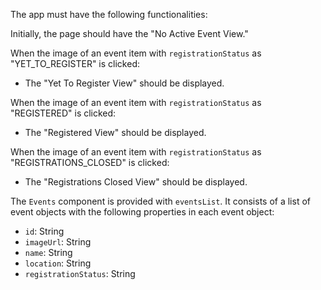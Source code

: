 The app must have the following functionalities:

Initially, the page should have the "No Active Event View."

When the image of an event item with `registrationStatus` as "YET_TO_REGISTER" is clicked:
- The "Yet To Register View" should be displayed.

When the image of an event item with `registrationStatus` as "REGISTERED" is clicked:
- The "Registered View" should be displayed.

When the image of an event item with `registrationStatus` as "REGISTRATIONS_CLOSED" is clicked:
- The "Registrations Closed View" should be displayed.

The `Events` component is provided with `eventsList`. It consists of a list of event objects with the following properties in each event object:

- `id`: String
- `imageUrl`: String
- `name`: String
- `location`: String
- `registrationStatus`: String
